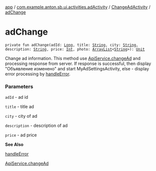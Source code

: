 [app](../../index.md) / [com.example.anton.sb.ui.activities.adActivity](../index.md) / [ChangeAdActivity](index.md) / [adChange](./ad-change.md)

# adChange

`private fun adChange(adId: `[`Long`](https://kotlinlang.org/api/latest/jvm/stdlib/kotlin/-long/index.html)`, title: `[`String`](https://kotlinlang.org/api/latest/jvm/stdlib/kotlin/-string/index.html)`, city: `[`String`](https://kotlinlang.org/api/latest/jvm/stdlib/kotlin/-string/index.html)`, description: `[`String`](https://kotlinlang.org/api/latest/jvm/stdlib/kotlin/-string/index.html)`, price: `[`Int`](https://kotlinlang.org/api/latest/jvm/stdlib/kotlin/-int/index.html)`, photo: `[`ArrayList`](https://kotlinlang.org/api/latest/jvm/stdlib/kotlin.collections/-array-list/index.html)`<`[`String`](https://kotlinlang.org/api/latest/jvm/stdlib/kotlin/-string/index.html)`>): `[`Unit`](https://kotlinlang.org/api/latest/jvm/stdlib/kotlin/-unit/index.html)

Change ad information. This method use [ApiService.changeAd](../../com.example.anton.sb.service/-api-service/change-ad.md) and processing response from server.
If response is successful, then display "Объявление изменено" and start MyAdSettingsActivity,
else - display error processing by [handleError](../../com.example.anton.sb.extensions/handle-error.md).

### Parameters

`adId` - ad id

`title` - title ad

`city` - city of ad

`description` - description of ad

`price` - ad price

**See Also**

[handleError](../../com.example.anton.sb.extensions/handle-error.md)

[ApiService.changeAd](../../com.example.anton.sb.service/-api-service/change-ad.md)

